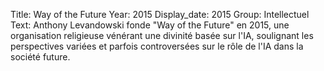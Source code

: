 Title: Way of the Future
Year: 2015
Display_date: 2015
Group: Intellectuel
Text: Anthony Levandowski fonde "Way of the Future" en 2015, une organisation religieuse vénérant une divinité basée sur l'IA, soulignant les perspectives variées et parfois controversées sur le rôle de l'IA dans la société future.